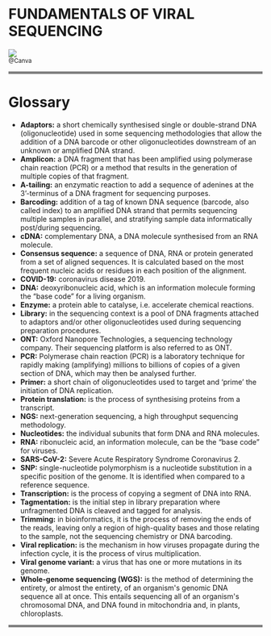 # FUNDAMENTALS OF VIRAL SEQUENCING

![](iimages/OC4_W1_Act2.png)              
<sub>@Canva</sub>

<hr style="height:5px;border-width:0;color:gray;background-color:gray">


# Glossary
<!-- 1-4 --> 

* **Adaptors:** a short chemically synthesised single or double-strand DNA (oligonucleotide) used in some sequencing methodologies that allow the addition of a DNA barcode or other oligonucleotides downstream of an unknown or amplified DNA strand.                       
* **Amplicon:** a DNA fragment that has been amplified using polymerase chain reaction (PCR) or a method that results in the generation of multiple copies of that fragment.                 
* **A-tailing:** an enzymatic reaction to add a sequence of adenines at the 3’-terminus of a DNA fragment for sequencing purposes.         
* **Barcoding:** addition of a tag of known DNA sequence (barcode, also called index) to an amplified DNA strand that permits sequencing multiple samples in parallel, and stratifying sample data informatically post/during sequencing.         
* **cDNA:** complementary DNA, a DNA molecule synthesised from an RNA molecule.     
* **Consensus sequence:** a sequence of DNA, RNA or protein generated from a set of aligned sequences. It is calculated based on the most frequent nucleic acids or residues in each position of the alignment.                   
* **COVID-19:** coronavirus disease 2019.         
* **DNA:** deoxyribonucleic acid, which is an information molecule forming the “base code” for a living organism.          
* **Enzyme:** a protein able to catalyse, i.e. accelerate chemical reactions.     
* **Library:** in the sequencing context is a pool of DNA fragments attached to adaptors and/or other oligonucleotides used during sequencing preparation procedures.                 
* **ONT:** Oxford Nanopore Technologies, a sequencing technology company. Their sequencing platform is also referred to as ONT.                       
* **PCR:** Polymerase chain reaction (PCR) is a laboratory technique for rapidly making (amplifying) millions to billions of copies of a given section of DNA, which may then be analysed further.          
* **Primer:** a short chain of oligonucleotides used to target and ‘prime’ the initiation of DNA replication.           
* **Protein translation:** is the process of synthesising proteins from a transcript.        
* **NGS:** next-generation sequencing, a high throughput sequencing methodology.   
* **Nucleotides:** the individual subunits that form DNA and RNA molecules.         
* **RNA:** ribonucleic acid, an information molecule, can be the “base code” for viruses.       
* **SARS-CoV-2:** Severe Acute Respiratory Syndrome Coronavirus 2.        
* **SNP:** single-nucleotide polymorphism is a nucleotide substitution in a specific position of the genome. It is identified when compared to a reference sequence.                
* **Transcription:** is the process of copying a segment of DNA into RNA.       
* **Tagmentation:** is the initial step in library preparation where unfragmented DNA is cleaved and tagged for analysis.                      
* **Trimming:** in bioinformatics, it is the process of removing the ends of the reads, leaving only a region of high-quality bases and those relating to the sample, not the sequencing chemistry or DNA barcoding.           
* **Viral replication:** is the mechanism in how viruses propagate during the infection cycle, it is the process of virus multiplication.          
* **Viral genome variant:** a virus that has one or more mutations in its genome.                    
* **Whole-genome sequencing (WGS):**  is the method of determining the entirety, or almost the entirety, of an organism's genomic DNA sequence all at once. This entails sequencing all of an organism's chromosomal DNA, and DNA found in mitochondria and, in plants, chloroplasts.           



<hr style="height:5px;border-width:0;color:gray;background-color:gray">
